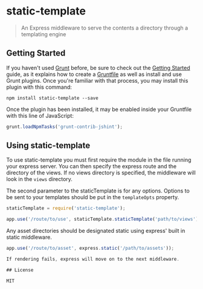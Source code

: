 # static-template

>An Express middleware to serve the contents a directory through a templating engine

## Getting Started

If you haven't used [Grunt](http://gruntjs.com/) before, be sure to check out the [Getting Started](http://gruntjs.com/getting-started) guide, as it explains how to create a [Gruntfile](http://gruntjs.com/sample-gruntfile) as well as install and use Grunt plugins. Once you're familiar with that process, you may install this plugin with this command:

```shell
npm install static-template --save
```

Once the plugin has been installed, it may be enabled inside your Gruntfile with this line of JavaScript:

```js
grunt.loadNpmTasks('grunt-contrib-jshint');
```

## Using static-template

To use static-template you must first require the module in the file running your express server.  You can then specify the express route and the directory of the views.  If no views directory is specified, the middleware will look in the `views` directory.

The second parameter to the staticTemplate is for any options.  Options to be sent to your templates should be put in the `templateOpts` property.

```js
staticTemplate = require('static-template');

app.use('/route/to/use', staticTemplate.staticTemplate('path/to/views'));
```

Any asset directories should be designated static using express' built in static middleware.

```js
app.use('/route/to/asset', express.static('/path/to/assets'));

If rendering fails, express will move on to the next middleware.

## License

MIT